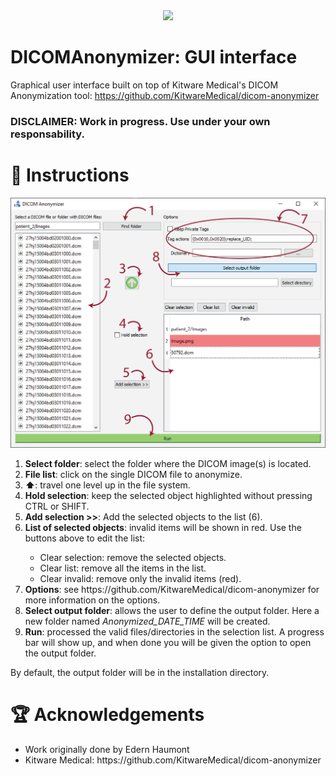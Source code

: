 <div align="center">
    <img src="images/app_icon_128.png" width="128">
</div>

# DICOMAnonymizer: GUI interface

Graphical user interface built on top of Kitware Medical's DICOM Anonymization tool: https://github.com/KitwareMedical/dicom-anonymizer

### DISCLAIMER: Work in progress. Use under your own responsability.

# 🧾 Instructions

<div align="center">
    <img src="images/demo.png" width="800">
</div>

<ol>
    <li><b>Select folder</b>: select the folder where the DICOM image(s) is located.</li>
    <li><b>File list</b>: click on the single DICOM file to anonymize.</li>
    <li><b>⬆</b>: travel one level up in the file system.</li>
    <li><b>Hold selection</b>: keep the selected object highlighted without pressing CTRL or SHIFT.</li>
    <li><b>Add selection >></b>: Add the selected objects to the list (6).</li>
    <li><b>List of selected objects</b>: invalid items will be shown in red. Use the buttons above to edit the list:</li>
        <ul>
            <li>Clear selection: remove the selected objects.</li>
            <li>Clear list: remove all the items in the list.</li>
            <li>Clear invalid: remove only the invalid items (red).</li>
        </ul>
    <li><b>Options</b>: see https://github.com/KitwareMedical/dicom-anonymizer for more information on the options.</li>
    <li><b>Select output folder</b>: allows the user to define the output folder. Here a new folder named <i>Anonymized_DATE_TIME</i> will be created.</li>
    <li><b>Run</b>: processed the valid files/directories in the selection list. A progress bar will show up, and when done you will be given the option to open the output folder.</li>
</ol>

By default, the output folder will be in the installation directory.

# 🏆 Acknowledgements
<ul>
<li>Work originally done by Edern Haumont</li>
<li>Kitware Medical: https://github.com/KitwareMedical/dicom-anonymizer</li>
</ul>
